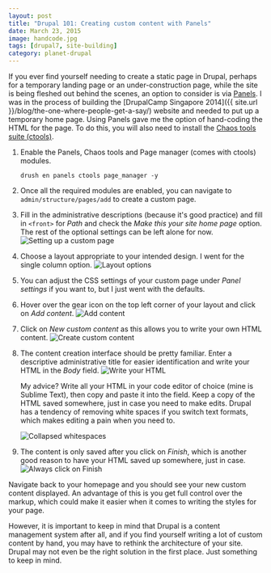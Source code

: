 ```yaml
---
layout: post
title: "Drupal 101: Creating custom content with Panels"
date: March 23, 2015
image: handcode.jpg
tags: [drupal7, site-building]
category: planet-drupal
---
```

If you ever find yourself needing to create a static page in Drupal, perhaps for a temporary landing page or an under-construction page, while the site is being fleshed out behind the scenes, an option to consider is via [Panels](https://www.drupal.org/project/panels). I was in the process of building the [DrupalCamp Singapore 2014]({{ site.url }}/blog/the-one-where-people-get-a-say/) website and needed to put up a temporary home page. Using Panels gave me the option of hand-coding the HTML for the page. To do this, you will also need to install the [Chaos tools suite (ctools)](https://www.drupal.org/project/ctools).

1. <p class="no-margin">Enable the Panels, Chaos tools and Page manager (comes with ctools) modules.</p>
    <pre><code class="language-bash">drush en panels ctools page_manager -y</code></pre>
2. Once all the required modules are enabled, you can navigate to <code class="language-bash">admin/structure/pages/add</code> to create a custom page.
3. Fill in the administrative descriptions (because it's good practice) and fill in <code class="language-bash">&lt;front&gt;</code> for *Path* and check the *Make this your site home page* option. The rest of the optional settings can be left alone for now.
    <img src="{{ site.url }}/images/posts/custom-content/ccpanels-2.jpg" alt="Setting up a custom page"/>
4. Choose a layout appropriate to your intended design. I went for the single column option.
    <img src="{{ site.url }}/images/posts/custom-content/ccpanels-3.jpg" alt="Layout options"/>
5. You can adjust the CSS settings of your custom page under *Panel settings* if you want to, but I just went with the defaults.
6. Hover over the gear icon on the top left corner of your layout and click on *Add content*.
    <img src="{{ site.url }}/images/posts/custom-content/ccpanels-4.jpg" alt="Add content"/>
7. Click on *New custom content* as this allows you to write your own HTML content.
    <img src="{{ site.url }}/images/posts/custom-content/ccpanels-5.jpg" alt="Create custom content"/>
8. The content creation interface should be pretty familiar. Enter a descriptive administrative title for easier identification and write your HTML in the *Body* field. 
    <img src="{{ site.url }}/images/posts/custom-content/ccpanels-6.jpg" alt="Write your HTML"/>
    
    <p class="no-margin">My advice? Write all your HTML in your code editor of choice (mine is Sublime Text), then copy and paste it into the field. Keep a copy of the HTML saved somewhere, just in case you need to make edits. Drupal has a tendency of removing white spaces if you switch text formats, which makes editing a pain when you need to.</p>

    <img src="{{ site.url }}/images/posts/custom-content/ccpanels-7.jpg" alt="Collapsed whitespaces"/>
9. The content is only saved after you click on *Finish*, which is another good reason to have your HTML saved up somewhere, just in case.
    <img src="{{ site.url }}/images/posts/custom-content/ccpanels-8.jpg" alt="Always click on Finish"/>

Navigate back to your homepage and you should see your new custom content displayed. An advantage of this is you get full control over the markup, which could make it easier when it comes to writing the styles for your page. 

However, it is important to keep in mind that Drupal is a content management system after all, and if you find yourself writing a lot of custom content by hand, you may have to rethink the architecture of your site. Drupal may not even be the right solution in the first place. Just something to keep in mind.
